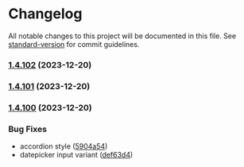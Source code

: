 # Changelog

All notable changes to this project will be documented in this file. See [standard-version](https://github.com/conventional-changelog/standard-version) for commit guidelines.

### [1.4.102](https://github.com/edgarjuvianno/vue-sb-components/compare/v1.4.101...v1.4.102) (2023-12-20)

### [1.4.101](https://github.com/edgarjuvianno/vue-sb-components/compare/v1.4.100...v1.4.101) (2023-12-20)

### [1.4.100](https://github.com/edgarjuvianno/vue-sb-components/compare/v1.4.99...v1.4.100) (2023-12-20)


### Bug Fixes

* accordion style ([5904a54](https://github.com/edgarjuvianno/vue-sb-components/commit/5904a54b16d2571699bf7183cc06872ea18e743f))
* datepicker input variant ([def63d4](https://github.com/edgarjuvianno/vue-sb-components/commit/def63d49723ac1b1e193ebe99be05ae95e1c10a6))
